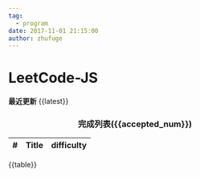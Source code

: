 ```yaml
---
tag:
  - program
date: 2017-11-01 21:15:00
author: zhufuge
---
```


# LeetCode-JS

**最近更新**
{{latest}}

<!-- more -->

<h3 style="text-align:center;border:none;">完成列表({{accepted_num}})</h3>

|   # | Title | difficulty |
|----:|-------|:----------:|
{{table}}